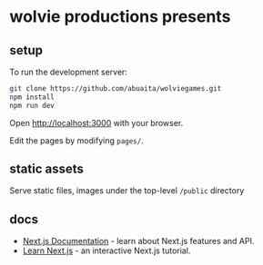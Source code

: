 # wolvie productions presents

## setup 

To run the development server:

```bash
git clone https://github.com/abuaita/wolviegames.git
npm install
npm run dev
```

Open [http://localhost:3000](http://localhost:3000) with your browser.

Edit the pages by modifying `pages/`.


## static assets

Serve static files, images under the top-level `/public` directory

## docs

- [Next.js Documentation](https://nextjs.org/docs) - learn about Next.js features and API.
- [Learn Next.js](https://nextjs.org/learn) - an interactive Next.js tutorial.

